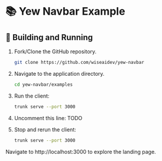 # 📚 Yew Navbar Example

## 🚀 Building and Running

1. Fork/Clone the GitHub repository.

	```bash
	git clone https://github.com/wiseaidev/yew-navbar
	```

1. Navigate to the application directory.

	```bash
	cd yew-navbar/examples
	```

1. Run the client:

	```sh
	trunk serve --port 3000
	```
1. Uncomment this line:
	TODO

1. Stop and rerun the client:

	```sh
	trunk serve --port 3000
	```

Navigate to http://localhost:3000 to explore the landing page.
